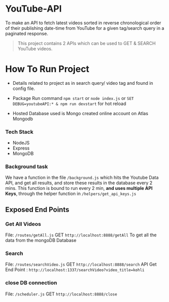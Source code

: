# YouTube-API

To make an API to fetch latest videos sorted in reverse chronological order of their publishing date-time from YouTube for a given tag/search query in a paginated response.
> This project contains 2 APIs
> which can be used to GET & SEARCH YouTube videos.

# How To Run Project

-  Details related to project as in search query/ video tag and found in config file.

- Package Run command `npm start` or `node index.js` or `SET DEBUG=youtubeAPI:* & npm run devstart` for hot reload

- Hosted Database used is Mongo created online account on Atlas Mongodb

### Tech Stack
* NodeJS
* Express
* MongoDB

### Background task
We have a function  in the file `/background.js` which hits the Youtube Data API, and get all results, and store these results in the database every 2 mins.
This function is bound to run every 2 min, **and uses multiple API Keys**, through the helper function in `/helpers/get_api_keys.js`

## Exposed End Points
### Get All Videos
File: `/routes/getAll.js`
GET `http://localhost:8888/getAll`
To get all the data from the mongoDB Database

### Search
File: `/routes/searchVideo.js`
GET `http://localhost:8888/search`
API Get End Point : `http://localhost:1337/searchVideo?video_title=kohli`

### close DB connection
File: `/scheduler.js`
GET `http://localhost:8888/close`